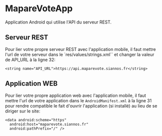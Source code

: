 # MapareVoteApp

Application Android qui utilise l'API du serveur REST.
	  
## Serveur REST
Pour lier votre propre serveur REST avec l'application mobile, il faut mettre l'url de votre serveur dans le `res/values/strings.xml`` et changer la valeur de API_URL à la ligne 32:

	<string name="API_URL">https://api.maparevote.siannos.fr</string>
	
## Application WEB
Pour lier votre propre application web avec l'application mobile, il faut mettre l'url de votre application  dans le `AndroidManifest.xml` à la ligne 31 pour rendre compatible le fait d'ouvrir l'application (si installé) au lieu de se diriger sur le site:

	<data android:scheme="https"  
	  android:host="maparevote.siannos.fr"  
	  android:pathPrefix="/" />